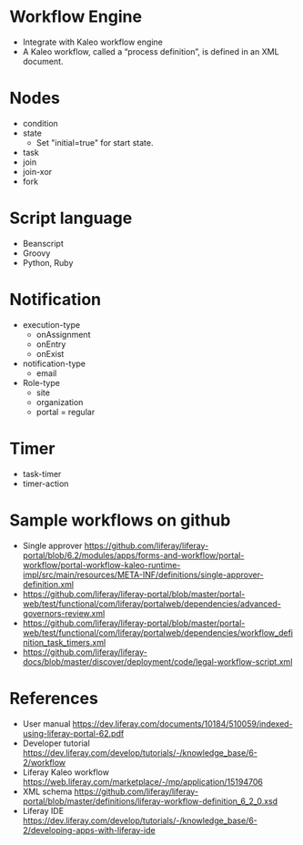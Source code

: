 # Workflow Engine

* Integrate with Kaleo workflow engine
* A Kaleo workflow, called a “process definition”, is defined in an XML document.

# Nodes

* condition
* state
  * Set "initial=true" for start state.
* task
* join
* join-xor
* fork

# Script language

* Beanscript
* Groovy
* Python, Ruby

# Notification

* execution-type
  * onAssignment
  * onEntry
  * onExist
* notification-type
  * email
* Role-type
  * site
  * organization
  * portal = regular

# Timer

* task-timer
* timer-action

# Sample workflows on github

* Single approver <https://github.com/liferay/liferay-portal/blob/6.2/modules/apps/forms-and-workflow/portal-workflow/portal-workflow-kaleo-runtime-impl/src/main/resources/META-INF/definitions/single-approver-definition.xml>
* <https://github.com/liferay/liferay-portal/blob/master/portal-web/test/functional/com/liferay/portalweb/dependencies/advanced-governors-review.xml>
* <https://github.com/liferay/liferay-portal/blob/master/portal-web/test/functional/com/liferay/portalweb/dependencies/workflow_definition_task_timers.xml>
* <https://github.com/liferay/liferay-docs/blob/master/discover/deployment/code/legal-workflow-script.xml>

# References

* User manual <https://dev.liferay.com/documents/10184/510059/indexed-using-liferay-portal-62.pdf>
* Developer tutorial <https://dev.liferay.com/develop/tutorials/-/knowledge_base/6-2/workflow>
* Liferay Kaleo workflow <https://web.liferay.com/marketplace/-/mp/application/15194706>
* XML schema <https://github.com/liferay/liferay-portal/blob/master/definitions/liferay-workflow-definition_6_2_0.xsd>
* Liferay IDE <https://dev.liferay.com/develop/tutorials/-/knowledge_base/6-2/developing-apps-with-liferay-ide>

